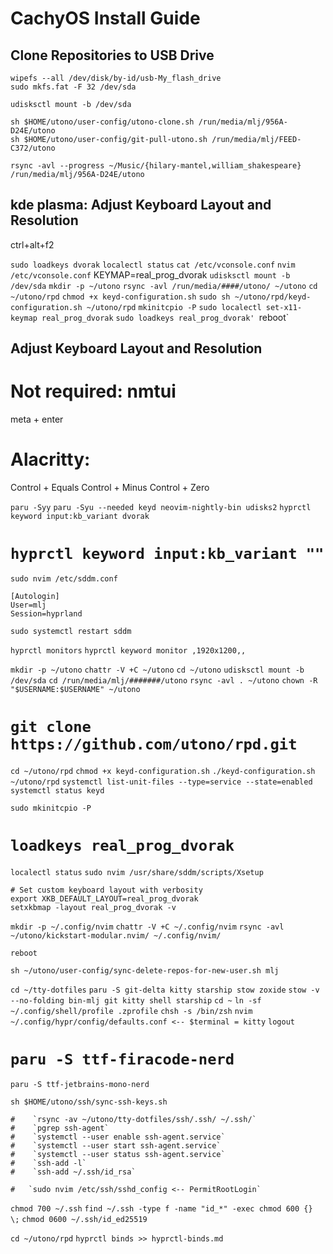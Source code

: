 # CachyOS Install Guide

## Clone Repositories to USB Drive

`wipefs --all /dev/disk/by-id/usb-My_flash_drive`  
`sudo mkfs.fat -F 32 /dev/sda`  

`udisksctl mount -b /dev/sda`  

`sh $HOME/utono/user-config/utono-clone.sh /run/media/mlj/956A-D24E/utono`  
`sh $HOME/utono/user-config/git-pull-utono.sh /run/media/mlj/FEED-C372/utono`  

`rsync -avl --progress ~/Music/{hilary-mantel,william_shakespeare} /run/media/mlj/956A-D24E/utono`  

## kde plasma: Adjust Keyboard Layout and Resolution

ctrl+alt+f2

`sudo loadkeys dvorak`
`localectl status`
`cat /etc/vconsole.conf`
`nvim /etc/vconsole.conf`
    KEYMAP=real_prog_dvorak
`udisksctl mount -b /dev/sda`
`mkdir -p ~/utono`
`rsync -avl /run/media/####/utono/ ~/utono`
`cd ~/utono/rpd`
`chmod +x keyd-configuration.sh`
`sudo sh ~/utono/rpd/keyd-configuration.sh ~/utono/rpd`
`mkinitcpio -P`
`sudo localectl set-x11-keymap real_prog_dvorak`
`sudo loadkeys real_prog_dvorak'
`reboot`

## Adjust Keyboard Layout and Resolution

# Not required: nmtui
meta + enter

# Alacritty:
Control + Equals
Control + Minus
Control + Zero

`paru -Syy`
`paru -Syu --needed keyd neovim-nightly-bin udisks2`
`hyprctl keyword input:kb_variant dvorak`
# `hyprctl keyword input:kb_variant ""`
`sudo nvim /etc/sddm.conf`

    [Autologin]
    User=mlj
    Session=hyprland

`sudo systemctl restart sddm`

`hyprctl monitors`
`hyprctl keyword monitor ,1920x1200,,`

`mkdir -p ~/utono`
`chattr -V +C ~/utono`
`cd ~/utono`
`udisksctl mount -b /dev/sda`
`cd /run/media/mlj/#######/utono`
`rsync -avl . ~/utono`
`chown -R "$USERNAME:$USERNAME" ~/utono`

# `git clone https://github.com/utono/rpd.git`

`cd ~/utono/rpd`
`chmod +x keyd-configuration.sh`
`./keyd-configuration.sh ~/utono/rpd`
`systemctl list-unit-files --type=service --state=enabled`
`systemctl status keyd`

`sudo mkinitcpio -P`
# `loadkeys real_prog_dvorak`
`localectl status`
`sudo nvim /usr/share/sddm/scripts/Xsetup`

    # Set custom keyboard layout with verbosity
    export XKB_DEFAULT_LAYOUT=real_prog_dvorak
    setxkbmap -layout real_prog_dvorak -v

`mkdir -p ~/.config/nvim`
`chattr -V +C ~/.config/nvim`
`rsync -avl ~/utono/kickstart-modular.nvim/ ~/.config/nvim/`

`reboot`







`sh ~/utono/user-config/sync-delete-repos-for-new-user.sh mlj`

`cd ~/tty-dotfiles`
`paru -S git-delta kitty starship stow zoxide`
`stow -v --no-folding bin-mlj git kitty shell starship`
`cd ~`
`ln -sf ~/.config/shell/profile .zprofile`
`chsh -s /bin/zsh`
`nvim ~/.config/hypr/config/defaults.conf <-- $terminal = kitty`
`logout`
# `paru -S ttf-firacode-nerd`
`paru -S ttf-jetbrains-mono-nerd`

`sh $HOME/utono/ssh/sync-ssh-keys.sh`

    #    `rsync -av ~/utono/tty-dotfiles/ssh/.ssh/ ~/.ssh/`
    #    `pgrep ssh-agent`
    #    `systemctl --user enable ssh-agent.service`
    #    `systemctl --user start ssh-agent.service`
    #    `systemctl --user status ssh-agent.service`
    #    `ssh-add -l`
    #    `ssh-add ~/.ssh/id_rsa`

    #   `sudo nvim /etc/ssh/sshd_config <-- PermitRootLogin`

`chmod 700 ~/.ssh`
`find ~/.ssh -type f -name "id_*" -exec chmod 600 {} \;`
`chmod 0600 ~/.ssh/id_ed25519`

`cd ~/utono/rpd`
`hyprctl binds >> hyprctl-binds.md`
